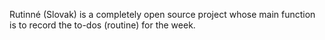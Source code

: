 Rutinné (Slovak) is a completely open source project whose main function is to record the to-dos (routine) for the week.
